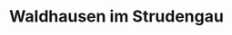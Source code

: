---
title: Waldhausen im Strudengau
url: /waldhausen-im-strudengau/
latitude: 48.272
longitude: 14.953
---